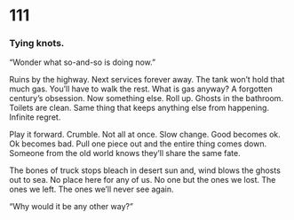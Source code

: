 # 111

### Tying knots.

“Wonder what so-and-so is doing now.”

Ruins by the highway. Next services forever away. The tank won’t hold that much gas. You’ll have to walk the rest. What is gas anyway? A forgotten century’s obsession. Now something else. Roll up. Ghosts in the bathroom. Toilets are clean. Same thing that keeps anything else from happening. Infinite regret.

Play it forward. Crumble. Not all at once. Slow change. Good becomes ok. Ok becomes bad. Pull one piece out and the entire thing comes down. Someone from the old world knows they’ll share the same fate. 

The bones of truck stops bleach in desert sun and, wind blows the ghosts out to sea. No place here for any of us. No one but the ones we lost. The ones we left. The ones we’ll never see again.

“Why would it be any other way?”